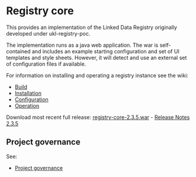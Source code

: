 # Registry core

This provides an implementation of the Linked Data Registry originally developed under ukl-registry-poc.

The implementation runs as a java web application.
The war is self-contained and includes an example starting configuration and set of UI templates and style sheets.
However, it will detect and use an external set of configuration files if available.

For information on installing and operating a registry instance see the wiki:
   * [Build](https://github.com/UKGovLD/registry-core/wiki/Build)
   * [Installation](https://github.com/UKGovLD/registry-core/wiki/Installation)
   * [Configuration](https://github.com/UKGovLD/registry-core/wiki/Configuration)
   * [Operation](https://github.com/UKGovLD/registry-core/wiki/Operation)
 
Download most recent full release: [registry-core-2.3.5.war](https://s3-eu-west-1.amazonaws.com/ukgovld/release/com/github/ukgovld/registry-core/2.3.5/registry-core-2.3.5.war) - 
[Release Notes 2.3.5](https://github.com/UKGovLD/registry-core/wiki/Release-2.3.5)

## Project governance

See:
   * [Project governance](https://github.com/der/ukl-registry-poc/wiki/Project-Governance)
